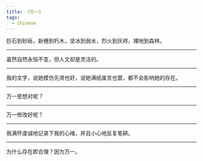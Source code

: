 ```yaml
---
title: 《万一》
tags:
  - Chinese
---
```


巨石到砂砾，新穗到朽木，坚冰到弱水，烈火到灰烬，裸地到森林。

---

虽然自然永恒不变，但人文却是灵活的。

---

我的文字，说她模仿先贤也好，说她满纸废言也罢，都不会影响她的存在。

---

万一思想对呢？

---

万一修改好呢？

---

我满怀虔诚地记录下我的心绪，并且小心地反复笔耕。

---

为什么存在即合理？因为万一。